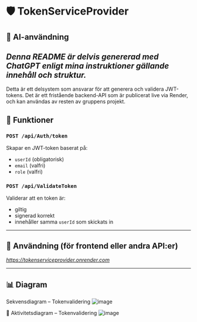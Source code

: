 # 🛡️ TokenServiceProvider

## 🧠 AI-användning

***Denna README är delvis genererad med ChatGPT enligt mina instruktioner gällande innehåll och struktur.***
---
Detta är ett delsystem som ansvarar för att generera och validera JWT-tokens. Det är ett fristående backend-API som är publicerat live via Render, och kan användas av resten av gruppens projekt.

## 📌 Funktioner

### `POST /api/Auth/token`
Skapar en JWT-token baserat på:
- `userId` (obligatorisk)
- `email` (valfri)
- `role` (valfri)

### `POST /api/ValidateToken`
Validerar att en token är:
- giltig
- signerad korrekt
- innehåller samma `userId` som skickats in

---

## 🔧 Användning (för frontend eller andra API:er)

*https://tokenserviceprovider.onrender.com*

---

## 📊 Diagram
Sekvensdiagram – Tokenvalidering
![image](https://github.com/user-attachments/assets/f708bc24-a912-475b-8d6e-f54ee5cf09e0)

📄 Aktivitetsdiagram – Tokenvalidering
![image](https://github.com/user-attachments/assets/de5a8b32-a5d3-40a5-9dcd-7c13aea10974)
